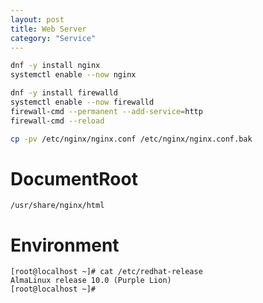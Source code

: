 ```yaml
---
layout: post
title: Web Server
category: "Service"
---
```


```sh
dnf -y install nginx
systemctl enable --now nginx

dnf -y install firewalld
systemctl enable --now firewalld
firewall-cmd --permanent --add-service=http
firewall-cmd --reload

cp -pv /etc/nginx/nginx.conf /etc/nginx/nginx.conf.bak
```

# DocumentRoot

`/usr/share/nginx/html`

# Environment

```
[root@localhost ~]# cat /etc/redhat-release
AlmaLinux release 10.0 (Purple Lion)
[root@localhost ~]#
```
